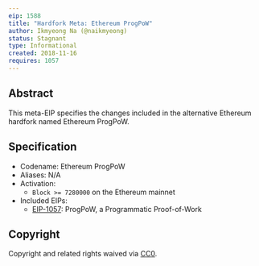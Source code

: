```yaml
---
eip: 1588
title: "Hardfork Meta: Ethereum ProgPoW"
author: Ikmyeong Na (@naikmyeong)
status: Stagnant
type: Informational
created: 2018-11-16
requires: 1057
---
```


## Abstract

This meta-EIP specifies the changes included in the alternative Ethereum hardfork named Ethereum ProgPoW.

## Specification

- Codename: Ethereum ProgPoW
- Aliases: N/A
- Activation:
  - `Block >= 7280000` on the Ethereum mainnet
- Included EIPs:
  - [EIP-1057](./eip-1057.md): ProgPoW, a Programmatic Proof-of-Work

## Copyright

Copyright and related rights waived via [CC0](../LICENSE.md).
